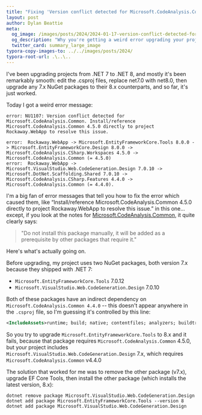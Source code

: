 ```yaml
---
title: "Fixing 'Version conflict detected for Microsoft.CodeAnalysis.Common'"
layout: post
author: Dylan Beattie
meta:
  og_image: /images/posts/2024/2024-01-17-version-conflict-detected-for-microsoft-codeanalysis-common.png
  og_description: "Why you're getting a weird error upgrading your projects to .NET 8 - and how to fix it."
  twitter_card: summary_large_image
typora-copy-images-to: ../../images/posts/2024/
typora-root-url: .\..\..
---
```


I've been upgrading projects from .NET 7 to .NET 8, and mostly it's been remarkably smooth: edit the .csproj files, replace net7.0 with net8.0, then upgrade any 7.x NuGet packages to their 8.x counterparts, and so far, it's just worked.

Today I got a weird error message:

```
error: NU1107: Version conflict detected for Microsoft.CodeAnalysis.Common. Install/reference Microsoft.CodeAnalysis.Common 4.5.0 directly to project Rockaway.WebApp to resolve this issue.

error:  Rockaway.WebApp -> Microsoft.EntityFrameworkCore.Tools 8.0.0 -> Microsoft.EntityFrameworkCore.Design 8.0.0 -> Microsoft.CodeAnalysis.CSharp.Workspaces 4.5.0 -> Microsoft.CodeAnalysis.Common (= 4.5.0)
error:  Rockaway.WebApp -> Microsoft.VisualStudio.Web.CodeGeneration.Design 7.0.10 -> Microsoft.DotNet.Scaffolding.Shared 7.0.10 -> Microsoft.CodeAnalysis.CSharp.Features 4.4.0 -> Microsoft.CodeAnalysis.Common (= 4.4.0).
```

I'm a big fan of error messages that tell you how to fix the error which caused them, like “Install/reference Microsoft.CodeAnalysis.Common 4.5.0 directly to project Rockaway.WebApp to resolve this issue.” in this one... except, if you look at the notes for [Microsoft.CodeAnalysis.Common](https://www.nuget.org/packages/Microsoft.CodeAnalysis.Common/), it quite clearly says:

> "Do not install this package manually, it will be added as a prerequisite by other packages that require it."

Here's what's actually going on.

Before upgrading, my project uses two NuGet packages, both version 7.x because they shipped with .NET 7:

* `Microsoft.EntityFrameworkCore.Tools` 7.0.12
* `Microsoft.VisualStudio.Web.CodeGeneration.Design` 7.0.10

Both of these packages have an indirect dependency on `Microsoft.CodeAnalysis.Common 4.4.0` -- this doesn't appear anywhere in the `.csproj` file, so I'm guessing it's controlled by this line:

```xml
<IncludeAssets>runtime; build; native; contentfiles; analyzers; buildtransitive</IncludeAssets>
```

So you try to upgrade `Microsoft.EntityFrameworkCore.Tools` to 8.x and it fails, because that package requires `Microsoft.CodeAnalysis.Common` 4.5.0, but your project includes `Microsoft.VisualStudio.Web.CodeGeneration.Design` 7.x, which requires `Microsoft.CodeAnalysis.Common` v4.4.0

The solution that worked for me was to remove the other package (v7.x), upgrade EF Core Tools, then install the other package (which installs the latest version, 8.x):

```
dotnet remove package Microsoft.VisualStudio.Web.CodeGeneration.Design
dotnet add package Microsoft.EntityFrameworkCore.Tools --version 8
dotnet add package Microsoft.VisualStudio.Web.CodeGeneration.Design
```
